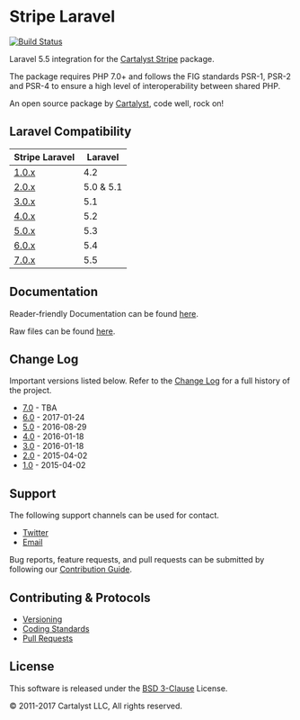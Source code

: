# Stripe Laravel

[![Build Status](https://travis-ci.org/cartalyst/stripe-laravel.svg?branch=7.0)](https://travis-ci.org/cartalyst/stripe-laravel)

Laravel 5.5 integration for the [Cartalyst Stripe](https://cartalyst.com/manual/stripe/2.0) package.

The package requires PHP 7.0+ and follows the FIG standards PSR-1, PSR-2 and PSR-4 to ensure a high level of interoperability between shared PHP.

An open source package by [Cartalyst](https://cartalyst.com), code well, rock on!

## Laravel Compatibility

Stripe Laravel                                                | Laravel
------------------------------------------------------------- | ----------------
[1.0.x](https://github.com/cartalyst/stripe-laravel/tree/1.0) | 4.2
[2.0.x](https://github.com/cartalyst/stripe-laravel/tree/2.0) | 5.0 & 5.1
[3.0.x](https://github.com/cartalyst/stripe-laravel/tree/3.0) | 5.1
[4.0.x](https://github.com/cartalyst/stripe-laravel/tree/4.0) | 5.2
[5.0.x](https://github.com/cartalyst/stripe-laravel/tree/5.0) | 5.3
[6.0.x](https://github.com/cartalyst/stripe-laravel/tree/6.0) | 5.4
[7.0.x](https://github.com/cartalyst/stripe-laravel/tree/7.0) | 5.5

## Documentation

Reader-friendly Documentation can be found [here](https://cartalyst.com/manual/stripe-laravel/7.0).

Raw files can be found [here](https://github.com/cartalyst/stripe-laravel/tree/docs/7.0).

## Change Log

Important versions listed below. Refer to the [Change Log](CHANGELOG.md) for a full history of the project.

- [7.0](CHANGELOG.md) - TBA
- [6.0](CHANGELOG.md) - 2017-01-24
- [5.0](CHANGELOG.md) - 2016-08-29
- [4.0](CHANGELOG.md) - 2016-01-18
- [3.0](CHANGELOG.md) - 2016-01-18
- [2.0](CHANGELOG.md) - 2015-04-02
- [1.0](CHANGELOG.md) - 2015-04-02

## Support

The following support channels can be used for contact.

- [Twitter](https://twitter.com/cartalyst)
- [Email](mailto:help@cartalyst.com)

Bug reports, feature requests, and pull requests can be submitted by following our [Contribution Guide](CONTRIBUTING.md).

## Contributing & Protocols

- [Versioning](CONTRIBUTING.md#versioning)
- [Coding Standards](CONTRIBUTING.md#coding-standards)
- [Pull Requests](CONTRIBUTING.md#pull-requests)

## License

This software is released under the [BSD 3-Clause](LICENSE) License.

© 2011-2017 Cartalyst LLC, All rights reserved.
